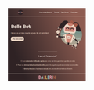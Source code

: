 <img align="right" height="150" src="https://github.com/T8ninho/Landing-Page-Ballerini-Tutorial-HTML-CSS/blob/main/ImagemProjeto.png?raw=true"  />
